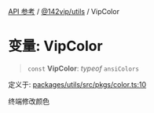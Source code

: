 [API 参考](../../../index.md) / [@142vip/utils](../index.md) / VipColor

# 变量: VipColor

> `const` **VipColor**: *typeof* `ansiColors`

定义于: [packages/utils/src/pkgs/color.ts:10](https://github.com/142vip/core-x/blob/d7c32a4c72e7e50fa8291351a2283aaafcc1d8c3/packages/utils/src/pkgs/color.ts#L10)

终端修改颜色
